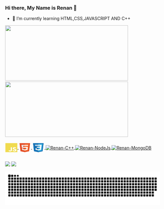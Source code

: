 ### Hi there, My Name is Renan 👋

- 🌱 I’m currently learning HTML,CSS,JAVASCRIPT AND C++

<div style="display: inline_block">
 <a href="https://github.com/RenanR05">
  <img height="180em"  width="400em" src="https://github-readme-stats.vercel.app/api?username=RenanR05&show_icons=true&theme=tokyonight&include_all_commits=true&count_private=true"/>
  <img height="180em" width="400em" src="https://github-readme-stats.vercel.app/api/top-langs/?username=RenanR05&layout=compact&langs_count=7&theme=tokyonight"/>
 </div>
 
<div style="display: inline_block"><br>
  <img align="center" alt="Renan-Js" height="30" width="40" src="https://raw.githubusercontent.com/devicons/devicon/master/icons/javascript/javascript-plain.svg">
  <img align="center" alt="Renan-HTML" height="30" width="40" src="https://raw.githubusercontent.com/devicons/devicon/master/icons/html5/html5-original.svg">
  <img align="center" alt="Renan-CSS" height="30" width="40" src="https://raw.githubusercontent.com/devicons/devicon/master/icons/css3/css3-original.svg">
  <img align="center" alt="Renan-C++" height="30" width="40" src="https://cdn.jsdelivr.net/gh/devicons/devicon/icons/cplusplus/cplusplus-original.svg" />
  <img align="center" alt="Renan-NodeJs" height="30" width="40" src="https://cdn.jsdelivr.net/gh/devicons/devicon@latest/icons/nodejs/nodejs-original.svg" />
  <img align="center" alt="Renan-MongoDB" height="30" width="40" src="https://cdn.jsdelivr.net/gh/devicons/devicon@latest/icons/mongodb/mongodb-original-wordmark.svg" />
</div>
 
 ##
 
 <div> 
  
  <a href="https://instagram.com/renanr3gis" target="_blank"><img src="https://img.shields.io/badge/-Instagram-%23E4405F?style=for-the-badge&logo=instagram&logoColor=white" target="_blank"></a>
  <a href = "mailto:renanregis05@gmail.com"><img src="https://img.shields.io/badge/-Gmail-%23333?style=for-the-badge&logo=gmail&logoColor=white" target="_blank"></a>
 
  <picture>
  <source media="(prefers-color-scheme: dark)" srcset="https://raw.githubusercontent.com/RenanR05/RenanR05/output/github-snake-dark.svg" />
  <source media="(prefers-color-scheme: light)" srcset="https://raw.githubusercontent.com/RenanR05/RenanR05/output/github-snake.svg" />
  <img alt="github-snake" src="https://raw.githubusercontent.com/RenanR05/RenanR05/output/github-snake.svg" />
  </picture>
 
</div>
